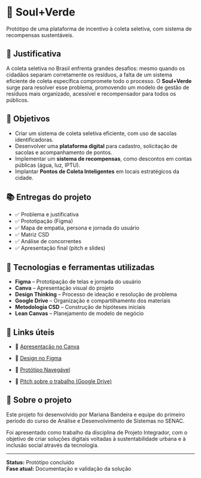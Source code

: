 # 🌱 Soul+Verde

Protótipo de uma plataforma de incentivo à coleta seletiva, com sistema de recompensas sustentáveis.

## 📌 Justificativa

A coleta seletiva no Brasil enfrenta grandes desafios: mesmo quando os cidadãos separam corretamente os resíduos, a falta de um sistema eficiente de coleta específica compromete todo o processo. O **Soul+Verde** surge para resolver esse problema, promovendo um modelo de gestão de resíduos mais organizado, acessível e recompensador para todos os públicos.

## 🎯 Objetivos

- Criar um sistema de coleta seletiva eficiente, com uso de sacolas identificadoras.
- Desenvolver uma **plataforma digital** para cadastro, solicitação de sacolas e acompanhamento de pontos.
- Implementar um **sistema de recompensas**, como descontos em contas públicas (água, luz, IPTU).
- Implantar **Pontos de Coleta Inteligentes** em locais estratégicos da cidade.

## 📚 Entregas do projeto

- ✅ Problema e justificativa
- ✅ Prototipação (Figma)
- ✅ Mapa de empatia, persona e jornada do usuário
- ✅ Matriz CSD
- ✅ Análise de concorrentes
- ✅ Apresentação final (pitch e slides)

## 🧠 Tecnologias e ferramentas utilizadas

- **Figma** – Prototipação de telas e jornada do usuário  
- **Canva** – Apresentação visual do projeto  
- **Design Thinking** – Processo de ideação e resolução de problema  
- **Google Drive** – Organização e compartilhamento dos materiais  
- **Metodologia CSD** – Construção de hipóteses iniciais  
- **Lean Canvas** – Planejamento de modelo de negócio  

## 🔗 Links úteis

- 📄 [Apresentação no Canva](https://www.canva.com/design/DAGqvTPUxDs/Hi8PsFAfrUoVxfuFMvndlA/edit?utm_content=DAGqvTPUxDs&utm_campaign=designshare&utm_medium=link2&utm_source=sharebutton)

- 🎨 [Design no Figma](https://www.figma.com/design/BPPWTWxFUEYMmyxJuqnrig/soul?node-id=0-1&m=dev&t=o1nEupxinrleP5ZB-1)

- 🧪 [Protótipo Navegável](https://www.figma.com/proto/BPPWTWxFUEYMmyxJuqnrig/soul?node-id=137-4&t=tk32jntwi1tzS6fD-1&scaling=scale-down&content-scaling=fixed&page-id=0%3A1&starting-point-node-id=1%3A18)

- 🎤 [Pitch sobre o trabalho (Google Drive)](https://drive.google.com/file/d/1yaIOEy356mjMIKhmtyLeH0tOo_l1ng8f/view?usp=sharing)


## 👥 Sobre o projeto

Este projeto foi desenvolvido por Mariana Bandeira e equipe do primeiro período do curso de Análise e Desenvolvimento de Sistemas no SENAC.

Foi apresentado como trabalho da disciplina de Projeto Integrador, com o objetivo de criar soluções digitais voltadas à sustentabilidade urbana e à inclusão social através da tecnologia.

---

**Status:** Protótipo concluído  
**Fase atual:** Documentação e validação da solução  
